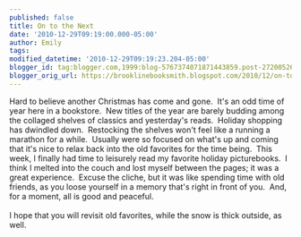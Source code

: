```yaml
---
published: false
title: On to the Next
date: '2010-12-29T09:19:00.000-05:00'
author: Emily
tags: 
modified_datetime: '2010-12-29T09:19:23.204-05:00'
blogger_id: tag:blogger.com,1999:blog-5767374071871443859.post-2720052671543208635
blogger_orig_url: https://brooklinebooksmith.blogspot.com/2010/12/on-to-next.html
---
```


Hard to believe another Christmas has come and gone.&nbsp; It's an odd time  of year here in a bookstore.&nbsp; New titles of the year are barely budding  among the collaged shelves of classics and yesterday's reads.&nbsp; Holiday shopping has dwindled down.&nbsp; Restocking the shelves won't feel like a running a marathon for a while.&nbsp; Usually were so focused on what's up and coming  that it's nice to relax back into the old favorites for the time being.&nbsp;  This week, I finally had time to leisurely read my favorite holiday picturebooks.&nbsp; I think I melted into the couch and lost myself between the  pages; it was a great experience.&nbsp; Excuse the cliche, but it was like  spending time with old friends, as you loose yourself in a memory that's right in front of you.&nbsp; And, for a moment, all is good and peaceful.<br /><br />I hope that you will revisit old favorites, while the snow is thick outside, as well.